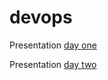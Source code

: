 # devops

Presentation [day one](http://slides.com/acrogenesis/devops)

Presentation [day two](http://slides.com/acrogenesis/docker-101)
